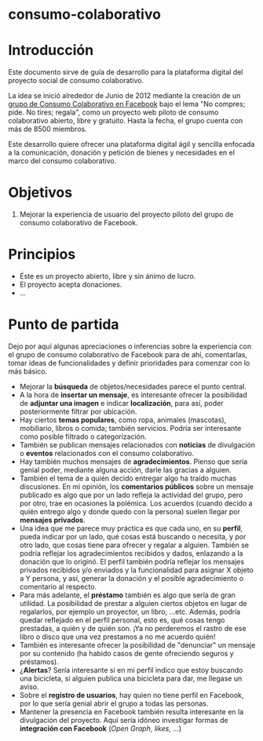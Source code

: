 consumo-colaborativo
====================
# Introducción
Este documento sirve de guía de desarrollo para la plataforma digital del proyecto social de consumo colaborativo.

La idea se inició alrededor de Junio de 2012 mediante la creación de un [grupo de Consumo Colaborativo en Facebook](https://www.facebook.com/groups/310342205721740/) bajo el lema "No compres; pide. No tires; regala", como un proyecto web piloto de consumo colaborativo abierto, libre y gratuito. Hasta la fecha, el grupo cuenta con más de 8500 miembros.

Este desarrollo quiere ofrecer una plataforma digital ágil y sencilla enfocada a la comunicación, donación y petición de bienes y necesidades en el marco del consumo colaborativo.


# Objetivos
1. Mejorar la experiencia de usuario del proyecto piloto del grupo de consumo colaborativo de Facebook.
 

# Principios
- Éste es un proyecto abierto, libre y sin ánimo de lucro.
- El proyecto acepta donaciones.
- ...

# Punto de partida
Dejo por aquí algunas apreciaciones o inferencias sobre la experiencia con el grupo de consumo colaborativo de Facebook para de ahí, comentarlas, tomar ideas de funcionalidades y definir prioridades para comenzar con lo más básico.
- Mejorar la **búsqueda** de objetos/necesidades parece el punto central.
- A la hora de **insertar un mensaje**, es interesante ofrecer la posibilidad de **adjuntar una imagen** e indicar **localización**, para así, poder posteriormente filtrar por ubicación.
- Hay ciertos **temas populares**, como ropa, animales (mascotas), mobiliario, libros o comida; también servicios. Podría ser interesante como posible filtrado o categorización.
- También se publican mensajes relacionados con **noticias** de divulgación o **eventos** relacionados con el consumo colaborativo. 
- Hay también muchos mensajes de **agradecimientos**. Pienso que sería genial poder, mediante alguna acción, darle las gracias a alguien.
- También el tema de a quién decido entregar algo ha traído muchas discusiones. En mi opinión, los **comentarios públicos** sobre un mensaje publicado es algo que por un lado refleja la actividad del grupo, pero por otro, trae en ocasiones la polémica. Los acuerdos (cuando decido a quién entrego algo y donde quedo con la persona) suelen llegar por **mensajes privados**.
- Una idea que me parece muy práctica es que cada uno, en su **perfil**, pueda indicar por un lado, qué cosas está buscando o necesita, y por otro lado, que cosas tiene para ofrecer y regalar a alguien. También se podría reflejar los agradecimientos recibidos y dados, enlazando a la donación que lo originó. El perfil también podría reflejar los mensajes privados recibidos y/o enviados y la funcionalidad para asignar X objeto a Y persona, y así, generar la donación y el posible agradecimiento o comentario al respecto.
- Para más adelante, el **préstamo** también es algo que sería de gran utilidad. La posibilidad de prestar a alguien ciertos objetos en lugar de regalarlos, por ejemplo un proyector, un libro, ...etc. Además, podría quedar reflejado en el perfil personal, esto es, qué cosas tengo prestadas, a quién y de quién son. ¡Ya no perderemos el rastro de ese libro o disco que una vez prestamos a no me acuerdo quién!
- También es interesante ofrecer la posibilidad de "denunciar" un mensaje por su contenido (ha habido casos de gente ofreciendo seguros y préstamos).
- ¿**Alertas**? Sería interesante si en mi perfil indico que estoy buscando una bicicleta, si alguien publica una bicicleta para dar, me llegase un aviso.
- Sobre el **registro de usuarios**, hay quien no tiene perfil en Facebook, por lo que sería genial abrir el grupo a todas las personas.
- Mantener la presencia en Facebook también resulta interesante en la divulgación del proyecto. Aquí sería idóneo investigar formas de **integración con Facebook** (*Open Graph*, *likes*, ...)
